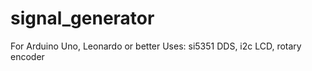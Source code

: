 signal_generator
================

For Arduino Uno, Leonardo or better
Uses: si5351 DDS, i2c LCD, rotary encoder
